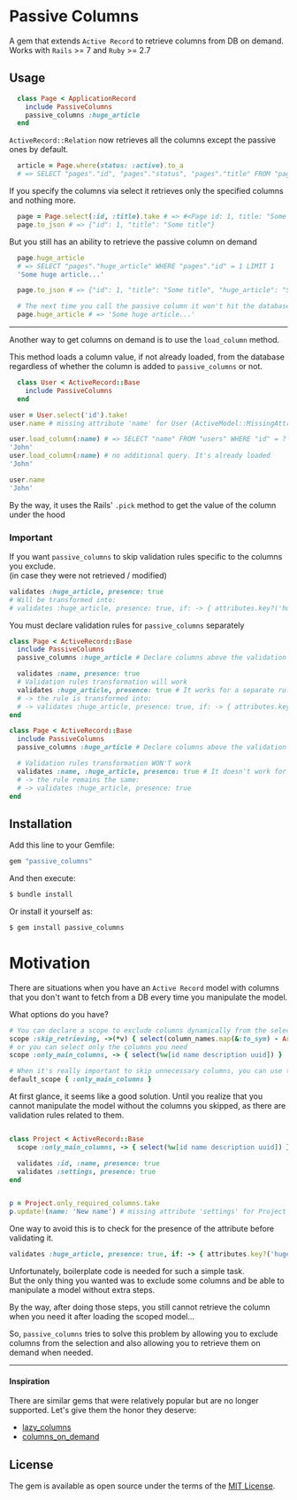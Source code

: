 # Passive Columns
A gem that extends `Active Record` to retrieve columns from DB on demand.<br>
Works with `Rails` >= 7 and `Ruby` >= 2.7

## Usage

```ruby 
  class Page < ApplicationRecord
    include PassiveColumns
    passive_columns :huge_article
  end
```

`ActiveRecord::Relation` now retrieves all the columns except the passive ones by default.
```ruby
  article = Page.where(status: :active).to_a
  # => SELECT "pages"."id", "pages"."status", "pages"."title" FROM "pages" WHERE "pages"."status" = 'active'
```

 If you specify the columns via select it retrieves only the specified columns and nothing more.
```ruby
  page = Page.select(:id, :title).take # => #<Page id: 1, title: "Some title">
  page.to_json # => {"id": 1, "title": "Some title"}

```

But you still has an ability to retrieve the passive column on demand

```ruby
  page.huge_article
  # => SELECT "pages"."huge_article" WHERE "pages"."id" = 1 LIMIT 1
  'Some huge article...'

  page.to_json # => {"id": 1, "title": "Some title", "huge_article": "Some huge article..."}

  # The next time you call the passive column it won't hit the database as it is already loaded.
  page.huge_article # => 'Some huge article...'
```

---


Another way to get columns on demand is to use the `load_column` method.

This method loads a column value, if not already loaded, from the database
regardless of whether the column is added to `passive_columns` or not.

```ruby 
  class User < ActiveRecord::Base
    include PassiveColumns
  end
```
```ruby
user = User.select('id').take!
user.name # missing attribute 'name' for User (ActiveModel::MissingAttributeError)

user.load_column(:name) # => SELECT "name" FROM "users" WHERE "id" = ? LIMIT ?
'John'
user.load_column(:name) # no additional query. It's already loaded
'John'

user.name
'John'
```

By the way, it uses the Rails' `.pick` method to get the value of the column under the hood


### Important

If you want `passive_columns` to skip validation rules specific to the columns you exclude.<br>
(in case they were not retrieved / modified)
```ruby
validates :huge_article, presence: true
# Will be transformed into:
# validates :huge_article, presence: true, if: -> { attributes.key?('huge_article') }
```

You must declare validation rules for `passive_columns` separately
```ruby
class Page < ActiveRecord::Base
  include PassiveColumns
  passive_columns :huge_article # Declare columns above the validation rules.

  validates :name, presence: true
  # Validation rules transformation will work
  validates :huge_article, presence: true # It works for a separate rule.
  # -> the rule is transformed into:
  # -> validates :huge_article, presence: true, if: -> { attributes.key?('huge_article') }
end
```

```ruby
class Page < ActiveRecord::Base
  include PassiveColumns
  passive_columns :huge_article # Declare columns above the validation rules.

  # Validation rules transformation WON'T work
  validates :name, :huge_article, presence: true # It doesn't work for combined rules.
  # -> the rule remains the same:
  # -> validates :huge_article, presence: true
end
```


## Installation
Add this line to your Gemfile:

```ruby
gem "passive_columns"
```

And then execute:
```bash
$ bundle install
```

Or install it yourself as:
```bash
$ gem install passive_columns
```

# Motivation

There are situations when you have an `Active Record` model with columns
that you don't want to fetch from a DB every time you manipulate the model.

What options do you have?

```ruby
# You can declare a scope to exclude columns dynamically from the select settings.
scope :skip_retrieving, ->(*v) { select(column_names.map(&:to_sym) - Array.wrap(v)) }
# or you can select only the columns you need
scope :only_main_columns, -> { select(%w[id name description uuid]) }

# When it's really important to skip unnecessary columns, you can use the default scope.
default_scope { :only_main_columns }
```

At first glance, it seems like a good solution.
Until you realize that you cannot manipulate the model without the columns you skipped, as there are validation rules related to them.

```ruby

class Project < ActiveRecord::Base
  scope :only_main_columns, -> { select(%w[id name description uuid]) }

  validates :id, :name, presence: true
  validates :settings, presence: true
end


p = Project.only_required_columns.take
p.update!(name: 'New name') # missing attribute 'settings' for Project (ActiveModel::MissingAttributeError)

```
One way to avoid this is to check for the presence of the attribute before validating it.

```ruby
validates :huge_article, presence: true, if: -> { attributes.key?('huge_article') }
```

Unfortunately, boilerplate code is needed for such a simple task. <br>
But the only thing you wanted was to exclude some columns and be able to manipulate a model without extra steps.

By the way, after doing those steps, you still cannot retrieve the column when you need it after loading the scoped model...

So, `passive_columns` tries to solve this problem by allowing you to exclude columns from the selection and also allowing you to retrieve them on demand when needed.

---

#### Inspiration
There are similar gems that were relatively popular but are no longer supported. Let's give them the honor they deserve:
- [lazy_columns](https://github.com/jorgemanrubia/lazy_columns)
- [columns_on_demand](https://github.com/willbryant/columns_on_demand)

## License
The gem is available as open source under the terms of the [MIT License](https://opensource.org/licenses/MIT).
